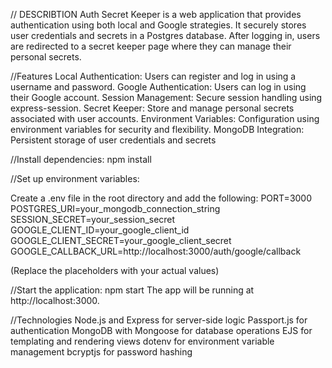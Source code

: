 // DESCRIBTION
Auth Secret Keeper is a web application that provides authentication using both local and Google strategies.
It securely stores user credentials and secrets in a Postgres database.
After logging in, users are redirected to a secret keeper page where they can manage their personal secrets.

//Features
Local Authentication: Users can register and log in using a username and password.
Google Authentication: Users can log in using their Google account.
Session Management: Secure session handling using express-session.
Secret Keeper: Store and manage personal secrets associated with user accounts.
Environment Variables: Configuration using environment variables for security and flexibility.
MongoDB Integration: Persistent storage of user credentials and secrets

//Install dependencies:
npm install

//Set up environment variables:

Create a .env file in the root directory and add the following:
PORT=3000
POSTGRES_URI=your_mongodb_connection_string
SESSION_SECRET=your_session_secret
GOOGLE_CLIENT_ID=your_google_client_id
GOOGLE_CLIENT_SECRET=your_google_client_secret
GOOGLE_CALLBACK_URL=http://localhost:3000/auth/google/callback

(Replace the placeholders with your actual values)

//Start the application:
npm start
The app will be running at http://localhost:3000.

//Technologies
Node.js and Express for server-side logic
Passport.js for authentication
MongoDB with Mongoose for database operations
EJS for templating and rendering views
dotenv for environment variable management
bcryptjs for password hashing



